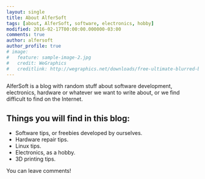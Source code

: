```yaml
---
layout: single
title: About AlferSoft
tags: [about, AlferSoft, software, electronics, hobby]
modified: 2016-02-17T00:00:00.000000-03:00
comments: true
author: alfersoft
author_profile: true
# image:
#   feature: sample-image-2.jpg
#   credit: WeGraphics
#   creditlink: http://wegraphics.net/downloads/free-ultimate-blurred-background-pack/
---
```


AlferSoft is a blog with random stuff about software development, electronics, hardware or whatever we want to write about, or we find difficult to find on the Internet.

## Things you will find in this blog:

* Software tips, or freebies developed by ourselves.
* Hardware repair tips.
* Linux tips.
* Electronics, as a hobby.
* 3D printing tips.

You can leave comments!
